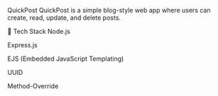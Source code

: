 QuickPost
QuickPost is a simple blog-style web app where users can create, read, update, and delete posts.

🔧 Tech Stack
Node.js

Express.js

EJS (Embedded JavaScript Templating)

UUID

Method-Override
